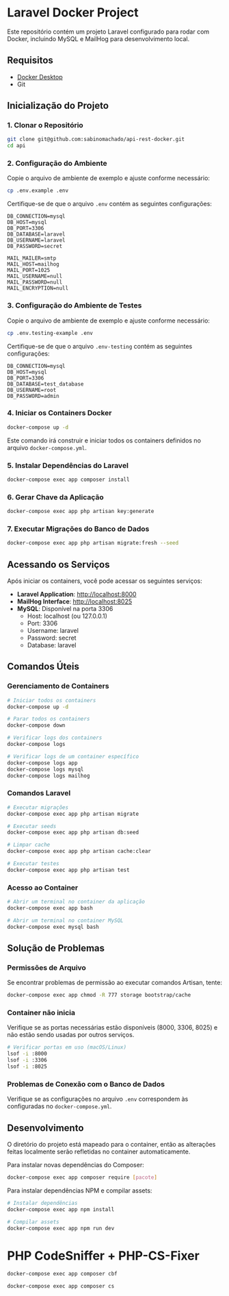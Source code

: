 # Laravel Docker Project

Este repositório contém um projeto Laravel configurado para rodar com Docker, incluindo MySQL e MailHog para desenvolvimento local.

## Requisitos

- [Docker Desktop](https://www.docker.com/products/docker-desktop/)
- Git

## Inicialização do Projeto

### 1. Clonar o Repositório

```bash
git clone git@github.com:sabinomachado/api-rest-docker.git
cd api
```

### 2. Configuração do Ambiente

Copie o arquivo de ambiente de exemplo e ajuste conforme necessário:

```bash
cp .env.example .env
```

Certifique-se de que o arquivo `.env` contém as seguintes configurações:

```
DB_CONNECTION=mysql
DB_HOST=mysql
DB_PORT=3306
DB_DATABASE=laravel
DB_USERNAME=laravel
DB_PASSWORD=secret

MAIL_MAILER=smtp
MAIL_HOST=mailhog
MAIL_PORT=1025
MAIL_USERNAME=null
MAIL_PASSWORD=null
MAIL_ENCRYPTION=null
```


### 3. Configuração do Ambiente de Testes

Copie o arquivo de ambiente de exemplo e ajuste conforme necessário:

```bash
cp .env.testing-example .env
```

Certifique-se de que o arquivo `.env-testing` contém as seguintes configurações:

```
DB_CONNECTION=mysql
DB_HOST=mysql
DB_PORT=3306
DB_DATABASE=test_database
DB_USERNAME=root
DB_PASSWORD=admin
```

### 4. Iniciar os Containers Docker

```bash
docker-compose up -d
```

Este comando irá construir e iniciar todos os containers definidos no arquivo `docker-compose.yml`.

### 5. Instalar Dependências do Laravel

```bash
docker-compose exec app composer install
```

### 6. Gerar Chave da Aplicação

```bash
docker-compose exec app php artisan key:generate
```

### 7. Executar Migrações do Banco de Dados

```bash
docker-compose exec app php artisan migrate:fresh --seed
```

## Acessando os Serviços

Após iniciar os containers, você pode acessar os seguintes serviços:

- **Laravel Application**: [http://localhost:8000](http://localhost:8000)
- **MailHog Interface**: [http://localhost:8025](http://localhost:8025)
- **MySQL**: Disponível na porta 3306
    - Host: localhost (ou 127.0.0.1)
    - Port: 3306
    - Username: laravel
    - Password: secret
    - Database: laravel

## Comandos Úteis

### Gerenciamento de Containers

```bash
# Iniciar todos os containers
docker-compose up -d

# Parar todos os containers
docker-compose down

# Verificar logs dos containers
docker-compose logs

# Verificar logs de um container específico
docker-compose logs app
docker-compose logs mysql
docker-compose logs mailhog
```

### Comandos Laravel

```bash
# Executar migrações
docker-compose exec app php artisan migrate

# Executar seeds
docker-compose exec app php artisan db:seed

# Limpar cache
docker-compose exec app php artisan cache:clear

# Executar testes
docker-compose exec app php artisan test
```

### Acesso ao Container

```bash
# Abrir um terminal no container da aplicação
docker-compose exec app bash

# Abrir um terminal no container MySQL
docker-compose exec mysql bash
```

## Solução de Problemas

### Permissões de Arquivo

Se encontrar problemas de permissão ao executar comandos Artisan, tente:

```bash
docker-compose exec app chmod -R 777 storage bootstrap/cache
```

### Container não inicia

Verifique se as portas necessárias estão disponíveis (8000, 3306, 8025) e não estão sendo usadas por outros serviços.

```bash
# Verificar portas em uso (macOS/Linux)
lsof -i :8000
lsof -i :3306
lsof -i :8025
```

### Problemas de Conexão com o Banco de Dados

Verifique se as configurações no arquivo `.env` correspondem às configuradas no `docker-compose.yml`.

## Desenvolvimento

O diretório do projeto está mapeado para o container, então as alterações feitas localmente serão refletidas no container automaticamente.

Para instalar novas dependências do Composer:

```bash
docker-compose exec app composer require [pacote]
```

Para instalar dependências NPM e compilar assets:

```bash
# Instalar dependências
docker-compose exec app npm install

# Compilar assets
docker-compose exec app npm run dev
```

# PHP CodeSniffer + PHP-CS-Fixer

```bash
docker-compose exec app composer cbf
```
```bash
docker-compose exec app composer cs
```
